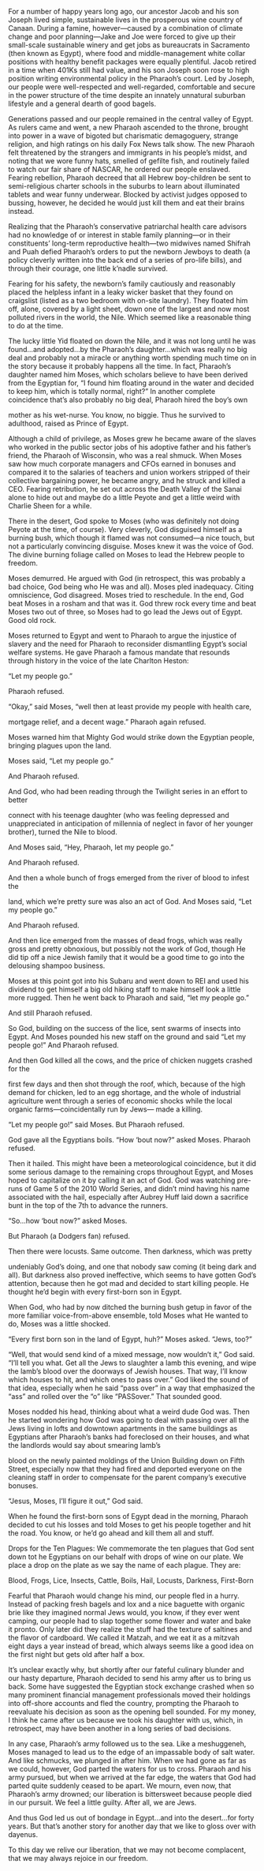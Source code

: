 For a number of happy years long ago, our ancestor Jacob and his son Joseph
lived simple, sustainable lives in the prosperous wine country of Canaan. During a
famine, however—caused by a combination of climate change and poor planning—Jake
and Joe were forced to give up their small-scale sustainable winery and get jobs as
bureaucrats in Sacramento (then known as Egypt), where food and middle-management
white collar positions with healthy benefit packages were equally plentiful. Jacob retired
in a time when 401Ks still had value, and his son Joseph soon rose to high position
writing environmental policy in the Pharaoh’s court. Led by Joseph, our people were
well-respected and well-regarded, comfortable and secure in the power structure of the
time despite an innately unnatural suburban lifestyle and a general dearth of good bagels.

Generations passed and our people remained in the central valley of Egypt. As
rulers came and went, a new Pharaoh ascended to the throne, brought into power in a
wave of bigoted but charismatic demagoguery, strange religion, and high ratings on his
daily Fox News talk show. The new Pharaoh felt threatened by the strangers and
immigrants in his people’s midst, and noting that we wore funny hats, smelled of gefilte
fish, and routinely failed to watch our fair share of NASCAR, he ordered our people
enslaved. Fearing rebellion, Pharaoh decreed that all Hebrew boy-children be sent to
semi-religious charter schools in the suburbs to learn about illuminated tablets and wear
funny underwear. Blocked by activist judges opposed to bussing, however, he decided he
would just kill them and eat their brains instead.

Realizing that the Pharaoh’s conservative patriarchal health care advisors had no
knowledge of or interest in stable family planning—or in their constituents’ long-term
reproductive health—two midwives named Shifrah and Puah defied Pharaoh’s orders to
put the newborn Jewboys to death (a policy cleverly written into the back end of a series
of pro-life bills), and through their courage, one little k’nadle survived.

Fearing for his safety, the newborn’s family cautiously and reasonably placed the
helpless infant in a leaky wicker basket that they found on craigslist (listed as a two
bedroom with on-site laundry). They floated him off, alone, covered by a light sheet,
down one of the largest and now most polluted rivers in the world, the Nile. Which
seemed like a reasonable thing to do at the time.

The lucky little Yid floated on down the Nile, and it was not long until he was
found...and adopted...by the Pharaoh’s daughter...which was really no big deal and
probably not a miracle or anything worth spending much time on in the story because it
probably happens all the time. In fact, Pharaoh’s daughter named him Moses, which
scholars believe to have been derived from the Egyptian for, “I found him floating around
in the water and decided to keep him, which is totally normal, right?” In another
complete coincidence that’s also probably no big deal, Pharaoh hired the boy’s own

mother as his wet-nurse. You know, no biggie. Thus he survived to adulthood, raised as
Prince of Egypt.

Although a child of privilege, as Moses grew he became aware of the slaves who
worked in the public sector jobs of his adoptive father and his father’s friend, the Pharaoh
of Wisconsin, who was a real shmuck. When Moses saw how much corporate managers
and CFOs earned in bonuses and compared it to the salaries of teachers and union
workers stripped of their collective bargaining power, he became angry, and he struck
and killed a CEO. Fearing retribution, he set out across the Death Valley of the Sanai
alone to hide out and maybe do a little Peyote and get a little weird with Charlie Sheen
for a while.

There in the desert, God spoke to Moses (who was definitely not doing Peyote at
the time, of course). Very cleverly, God disguised himself as a burning bush, which
though it flamed was not consumed—a nice touch, but not a particularly convincing
disguise. Moses knew it was the voice of God. The divine burning foliage called on
Moses to lead the Hebrew people to freedom.

Moses demurred. He argued with God (in retrospect, this was probably a bad
choice, God being who He was and all). Moses pled inadequacy. Citing omniscience,
God disagreed. Moses tried to reschedule. In the end, God beat Moses in a rosham and
that was it. God threw rock every time and beat Moses two out of three, so Moses had to
go lead the Jews out of Egypt. Good old rock.

Moses returned to Egypt and went to Pharaoh to argue the injustice of slavery and
the need for Pharaoh to reconsider dismantling Egypt’s social welfare systems. He gave
Pharaoh a famous mandate that resounds through history in the voice of the late Charlton
Heston:

“Let my people go.”  

Pharaoh refused.  

“Okay,” said Moses, “well then at least provide my people with health care,

mortgage relief, and a decent wage.”
Pharaoh again refused.

Moses warned him that Mighty God would strike down the Egyptian people,
bringing plagues upon the land.

Moses said, “Let my people go.”  

And Pharaoh refused.  

And God, who had been reading through the Twilight series in an effort to better

connect with his teenage daughter (who was feeling depressed and unappreciated in
anticipation of millennia of neglect in favor of her younger brother), turned the Nile to
blood.

And Moses said, “Hey, Pharaoh, let my people go.”  

And Pharaoh refused.  

And then a whole bunch of frogs emerged from the river of blood to infest the

land, which we’re pretty sure was also an act of God.
And Moses said, “Let my people go.”  

And Pharaoh refused.

And then lice emerged from the masses of dead frogs, which was really gross and
pretty obnoxious, but possibly not the work of God, though He did tip off a nice Jewish
family that it would be a good time to go into the delousing shampoo business.

Moses at this point got into his Subaru and went down to REI and used his
dividend to get himself a big old hiking staff to make himself look a little more rugged.
Then he went back to Pharaoh and said, “let my people go.”

And still Pharaoh refused.  

So God, building on the success of the lice, sent swarms of insects into Egypt.
And Moses pounded his new staff on the ground and said “Let my people go!”
And Pharaoh refused.  

And then God killed all the cows, and the price of chicken nuggets crashed for the

first few days and then shot through the roof, which, because of the high demand for
chicken, led to an egg shortage, and the whole of industrial agriculture went through a
series of economic shocks while the local organic farms—coincidentally run by Jews—
made a killing.

“Let my people go!” said Moses.
But Pharaoh refused.  

God gave all the Egyptians boils.
“How ‘bout now?” asked Moses.
Pharaoh refused.

Then it hailed. This might have been a meteorological coincidence, but it did
some serious damage to the remaining crops throughout Egypt, and Moses hoped to
capitalize on it by calling it an act of God. God was watching pre-runs of Game 5 of the
2010 World Series, and didn’t mind having his name associated with the hail, especially
after Aubrey Huff laid down a sacrifice bunt in the top of the 7th to advance the runners.

“So...how ‘bout now?” asked Moses.  

But Pharaoh (a Dodgers fan) refused.  

Then there were locusts. Same outcome. Then darkness, which was pretty

undeniably God’s doing, and one that nobody saw coming (it being dark and all). But
darkness also proved ineffective, which seems to have gotten God’s attention, because
then he got mad and decided to start killing people. He thought he’d begin with every
first-born son in Egypt.

When God, who had by now ditched the burning bush getup in favor of the more
familiar voice-from-above ensemble, told Moses what He wanted to do, Moses was a
little shocked.

“Every first born son in the land of Egypt, huh?” Moses asked. “Jews, too?”

“Well, that would send kind of a mixed message, now wouldn’t it,” God said.
“I’ll tell you what. Get all the Jews to slaughter a lamb this evening, and wipe the lamb’s
blood over the doorways of Jewish houses. That way, I’ll know which houses to hit, and
which ones to pass over.” God liked the sound of that idea, especially when he said “pass
over” in a way that emphasized the “ass” and rolled over the “o” like “PASSover.” That
sounded good.

Moses nodded his head, thinking about what a weird dude God was. Then he
started wondering how God was going to deal with passing over all the Jews living in
lofts and downtown apartments in the same buildings as Egyptians after Pharaoh’s banks
had foreclosed on their houses, and what the landlords would say about smearing lamb’s

blood on the newly painted moldings of the Union Building down on Fifth Street,
especially now that they had fired and deported everyone on the cleaning staff in order to
compensate for the parent company’s executive bonuses.

“Jesus, Moses, I’ll figure it out,” God said.

When he found the first-born sons of Egypt dead in the morning, Pharaoh decided
to cut his losses and told Moses to get his people together and hit the road. You know, or
he’d go ahead and kill them all and stuff.

Drops for the Ten Plagues: We commemorate the ten plagues that God sent down tot he
Egyptians on our behalf with drops of wine on our plate. We place a drop on the plate as
we say the name of each plague. They are:

Blood, Frogs, Lice, Insects, Cattle, Boils, Hail, Locusts, Darkness, First-Born

Fearful that Pharaoh would change his mind, our people fled in a hurry. Instead
of packing fresh bagels and lox and a nice baguette with organic brie like they imagined
normal Jews would, you know, if they ever went camping, our people had to slap
together some flower and water and bake it pronto. Only later did they realize the stuff
had the texture of saltines and the flavor of cardboard. We called it Matzah, and we eat it
as a mitzvah eight days a year instead of bread, which always seems like a good idea on
the first night but gets old after half a box.

It’s unclear exactly why, but shortly after our fateful culinary blunder and our
hasty departure, Pharaoh decided to send his army after us to bring us back. Some have
suggested the Egyptian stock exchange crashed when so many prominent financial
management professionals moved their holdings into off-shore accounts and fled the
country, prompting the Pharaoh to reevaluate his decision as soon as the opening bell
sounded. For my money, I think he came after us because we took his daughter with us,
which, in retrospect, may have been another in a long series of bad decisions.

In any case, Pharaoh’s army followed us to the sea. Like a meshuggeneh, Moses
managed to lead us to the edge of an impassable body of salt water. And like schmucks,
we plunged in after him. When we had gone as far as we could, however, God parted the
waters for us to cross. Pharaoh and his army pursued, but when we arrived at the far
edge, the waters that God had parted quite suddenly ceased to be apart. We mourn, even
now, that Pharaoh’s army drowned; our liberation is bittersweet because people died in
our pursuit. We feel a little guilty. After all, we are Jews.

And thus God led us out of bondage in Egypt...and into the desert...for forty
years. But that’s another story for another day that we like to gloss over with dayenus.

To this day we relive our liberation, that we may not become complacent, that we
may always rejoice in our freedom. 
